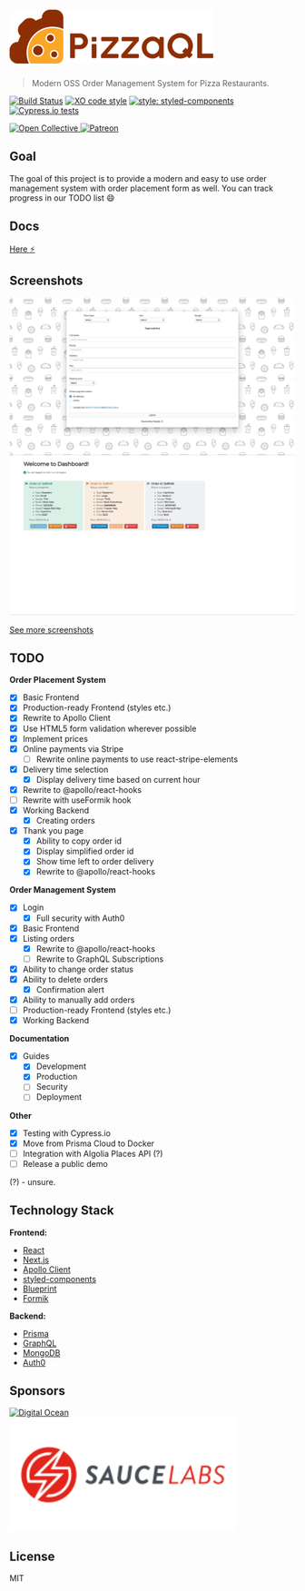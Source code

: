 # [![PizzaQL](media/logo/horizontal-scaled.png)](https://github.com/pizzaql/pizzaql)

> Modern OSS Order Management System for Pizza Restaurants.

[![Build Status](https://travis-ci.org/pizzaql/pizzaql.svg?branch=master)](https://travis-ci.org/pizzaql/pizzaql)
[![XO code style](https://img.shields.io/badge/code_style-XO-5ed9c7.svg)](https://github.com/xojs/xo)
[![style: styled-components](https://img.shields.io/badge/style-%F0%9F%92%85%20styled--components-orange.svg?colorB=daa357&colorA=db748e)](https://github.com/styled-components/styled-components)
[![Cypress.io tests](https://img.shields.io/badge/cypress.io-tests-green.svg)](https://cypress.io)

<p align="left">
  <a href="https://opencollective.com/pizzaql" target="_blank">
    <img src="https://cdn-std.dprcdn.net/files/acc_649651/Q5nVhT" height="80" alt="Open Collective">
  </a>
  <a href="https://www.patreon.com/akepinski" target="_blank">
    <img src="https://cdn-std.dprcdn.net/files/acc_649651/plrSCT" height="80" alt="Patreon">
  </a>
</p>

## Goal

The goal of this project is to provide a modern and easy to use order management system with order placement form as well. You can track progress in our TODO list :smile: 

## Docs

[Here :zap:](https://docs.pizzaql.tech/)

## Screenshots

![Order Placement Form](media/screenshots/form.png)
![Dashboard)](media/screenshots/dashboard.png)

[See more screenshots](https://github.com/pizzaql/pizzaql/tree/master/media/screenshots)

## TODO

**Order Placement System**
* [x]  Basic Frontend
  * [x] Production-ready Frontend (styles etc.)
  * [x] Rewrite to Apollo Client
  * [x] Use HTML5 form validation wherever possible
  * [x] Implement prices
  * [x] Online payments via Stripe
    * [ ] Rewrite online payments to use react-stripe-elements
  * [x] Delivery time selection
    * [x] Display delivery time based on current hour
  * [x] Rewrite to @apollo/react-hooks
  * [ ] Rewrite with useFormik hook
* [x]  Working Backend
    * [x] Creating orders
* [x] Thank you page
    * [x] Ability to copy order id
    * [x] Display simplified order id
    * [x] Show time left to order delivery
    * [x] Rewrite to @apollo/react-hooks

**Order Management System**

* [x] Login
  * [x] Full security with Auth0
* [x]  Basic Frontend
  * [x] Listing orders
    * [x] Rewrite to @apollo/react-hooks
    * [ ] Rewrite to GraphQL Subscriptions
  * [x] Ability to change order status
  * [x] Ability to delete orders
    * [x] Confirmation alert
  * [x] Ability to manually add orders
  * [ ] Production-ready Frontend (styles etc.)
* [x]  Working Backend

**Documentation**

* [x] Guides
  * [x] Development
  * [x] Production
  * [ ] Security
  * [ ] Deployment

**Other**

* [x] Testing with Cypress.io
* [x] Move from Prisma Cloud to Docker
* [ ] Integration with Algolia Places API (?)
* [ ] Release a public demo

(?) - unsure.

## Technology Stack

**Frontend:**

- [React](https://reactjs.org/)
- [Next.js](https://nextjs.org/)
- [Apollo Client](https://github.com/apollographql/apollo-client)
- [styled-components](https://www.styled-components.com/)
- [Blueprint](https://blueprintjs.com/)
- [Formik](https://jaredpalmer.com/formik/)

**Backend:**

- [Prisma](https://www.prisma.io/)
- [GraphQL](https://graphql.org/)
- [MongoDB](https://www.mongodb.com/)
- [Auth0](https://auth0.com/)

## Sponsors

<div style="display:flex;flex-direction:column">
  <a href="https://www.digitalocean.com/" target="_blank">
    <img src="https://opensource.nyc3.cdn.digitaloceanspaces.com/attribution/assets/SVG/DO_Logo_horizontal_blue.svg" width="400" alt="Digital Ocean">
  </a>
    <a href="https://saucelabs.com" target="_blank">
    <img src="media/sponsors/saucelabs-logo.svg" width="400" alt="Sauce Labs">
  </a>
</div>

## License

MIT
